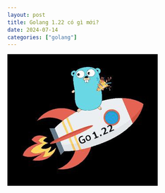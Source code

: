 ```yaml
---
layout: post
title: Golang 1.22 có gì mới?
date: 2024-07-14
categories: ["golang"]
---
```


![Golang 1.22](../../assets/images/msg-1001003436297-146.jpg)
